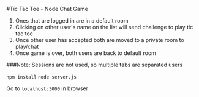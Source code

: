 #Tic Tac Toe - Node Chat Game

1. Ones that are logged in are in a default room
2. Clicking on other user's name on the list will send challenge to play tic tac toe
3. Once other user has accepted both are moved to a private room to play/chat
4. Once game is over, both users are back to default room

###Note: Sessions are not used, so multiple tabs are separated users

`npm install`
`node server.js`

Go to `localhost:3000` in browser
